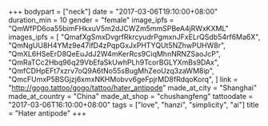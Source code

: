 +++
bodypart = ["neck"]
date = "2017-03-06T19:10:00+08:00"
duration_min = 10
gender = "female"
image_ipfs = "QmWfPD6oa55bimFHkxuV5m2dJCWZm5mmSPBeA4jRWxKXML"
images_ipfs = [  "QmafXgSmxDvgrfRkrcyudrPgmxnJFxELrQSdb54rf6Ma6X",
  "QmNgUU8H4YMz9e47ifD4zPqpGxJxPHTYQUt5NZhwPUHW8r",
  "QmXL6HSeErD8QeEuJdJ2W4mKerRcs9CiqMhnNRNZSaoJcP",
  "QmRaTCc2Hbq96q29VbEfaSkUwhPLh9TcorBGLYXmBs9DAx",
  "QmfCDHpEFt7xzrv7oQ9A6tNo55sBugMhZeoUzq3zaWM8ip",
  "QmcFUmxP5BSGjzj6xmxNKHMobvv6geFpjrMD8fRdqoKorq",
]
link = "http://gogo.tattoo/gogo/tattoo/hater_antipode"
made_at_city = "Shanghai"
made_at_country = "China"
made_at_shop = "chushangfeng"
tattoodate = "2017-03-06T16:10:00+08:00"
tags = ["love", "hanzi", "simplicity", "ai"]
title = "Hater antipode"
+++
